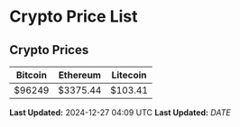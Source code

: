 # Crypto Price List

## Crypto Prices
| Bitcoin | Ethereum | Litecoin |
| ------- | -------- | -------- |
| $96249 | $3375.44 | $103.41 |
**Last Updated:** 2024-12-27 04:09 UTC
**Last Updated:** $DATE$
